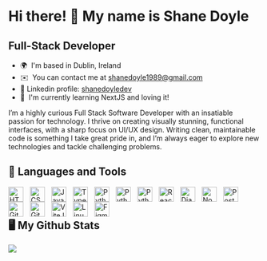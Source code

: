 Hi there! 👋 My name is Shane Doyle
==================================

Full-Stack Developer
--------------------

* 🌍  I'm based in Dublin, Ireland
* ✉️  You can contact me at [shanedoyle1989@gmail.com](mailto:shanedoyle1989@gmail.com)
* 🤝  Linkedin profile: [shanedoyledev](https://www.linkedin.com/in/shanedoyledev/)
* 🧠  I'm currently learning NextJS and loving it!

I’m a highly curious Full Stack Software Developer with an insatiable passion for technology. I thrive on creating visually stunning, functional interfaces, with a sharp focus on UI/UX design. Writing clean, maintainable code is something I take great pride in, and I’m always eager to explore new technologies and tackle challenging problems.


## 🔧 Languages and Tools

<img align="left" alt="HTML5" width="30px" style="padding-right:10px;" src="https://cdn.jsdelivr.net/gh/devicons/devicon/icons/html5/html5-plain.svg" />
<img align="left" alt="CSS3" width="30px" style="padding-right:10px;" src="https://cdn.jsdelivr.net/gh/devicons/devicon/icons/css3/css3-plain.svg" />
<img align="left" alt="JavaScript" width="30px" style="padding-right:10px;" src="https://cdn.jsdelivr.net/gh/devicons/devicon/icons/javascript/javascript-plain.svg" />
<img align="left" alt="TypeScript" width="30px" style="padding-right:10px;" src="https://cdn.jsdelivr.net/gh/devicons/devicon/icons/typescript/typescript-plain.svg" />
<img align="left" alt="Python" width="30px" style="padding-right:10px;" src="https://cdn.jsdelivr.net/gh/devicons/devicon/icons/python/python-plain.svg" />
<img align="left" alt="Python" width="30px" style="padding-right:10px;" src="https://cdn.jsdelivr.net/gh/devicons/devicon/icons/tailwindcss/tailwindcss-original.svg" />
<img align="left" alt="Python" width="30px" style="padding-right:10px;" src="https://cdn.jsdelivr.net/gh/devicons/devicon/icons/bootstrap/bootstrap-original.svg" />
<img align="left" alt="React" width="30px" style="padding-right:10px;" src="https://cdn.jsdelivr.net/gh/devicons/devicon/icons/react/react-original.svg" />
<img align="left" alt="Django" width="30px" style="padding-right:10px;" src="https://cdn.jsdelivr.net/gh/devicons/devicon@latest/icons/django/django-plain.svg" />
<img align="left" alt="Node.js" width="30px" style="padding-right:10px;" src="https://cdn.jsdelivr.net/gh/devicons/devicon/icons/nodejs/nodejs-original.svg" />
<img align="left" alt="Postgres" width="30px" style="padding-right:10px;" src="https://cdn.jsdelivr.net/gh/devicons/devicon/icons/postgresql/postgresql-original.svg" />
<img align="left" alt="Git" width="30px" style="padding-right:10px;" src="https://cdn.jsdelivr.net/gh/devicons/devicon/icons/git/git-original.svg" />
<img align="left" alt="GitHub" width="30px" style="padding-right:10px;" src="https://cdn.jsdelivr.net/gh/devicons/devicon/icons/github/github-original.svg" />
<img align="left" alt="ViteJS" width="30px" style="padding-right:10px;" src="https://cdn.jsdelivr.net/gh/devicons/devicon/icons/vitejs/vitejs-original.svg" />
<img align="left" alt="Linux" width="30px" style="padding-right:10px;" src="https://cdn.jsdelivr.net/gh/devicons/devicon/icons/linux/linux-original.svg" />
<img align="left" alt="Figma" width="30px" style="padding-right:10px;" src="https://cdn.jsdelivr.net/gh/devicons/devicon/icons/figma/figma-original.svg" />

</br>
</br>

## 🖥️ My Github Stats

<picture>
  <source
    srcset="https://github-readme-stats.vercel.app/api?username=shanedoyledev&show_icons=true&theme=nord&hide=contribs,prs"
    media="(prefers-color-scheme: dark)"
  />
  <source
    srcset="https://github-readme-stats.vercel.app/api?username=shanedoyledev&show_icons=true&hide=contribs,prs"
    media="(prefers-color-scheme: light), (prefers-color-scheme: no-preference)"
  />
  <img src="https://github-readme-stats.vercel.app/api?username=shanedoyledev&show_icons=true&hide=contribs,prs" />
</picture>
